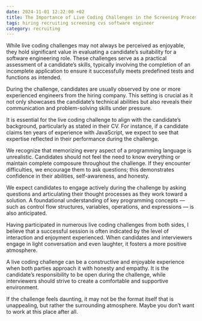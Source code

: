 ```yaml
---
date: 2024-11-01 12:22:00 +02
title: The Importance of Live Coding Challenges in the Screening Process
tags: hiring recruiting screening cvs software engineer
category: recruiting
---
```


<p class="my-4">
While live coding challenges may not always be perceived as enjoyable, they hold significant value in evaluating a candidate’s suitability for a software engineering role. These challenges serve as a practical assessment of a candidate’s skills, typically involving the completion of an incomplete application to ensure it successfully meets predefined tests and functions as intended.


<p class="my-4">
During the challenge, candidates are usually observed by one or more experienced engineers from the hiring company. This setting is crucial as it not only showcases the candidate’s technical abilities but also reveals their communication and problem-solving skills under pressure.
</p>

<p class="my-4">
It is essential for the live coding challenge to align with the candidate’s background, particularly as stated in their CV. For instance, if a candidate claims ten years of experience with JavaScript, we expect to see that expertise reflected in their performance during the challenge.
</p>

<p class="my-4">
We recognize that memorizing every aspect of a programming language is unrealistic. Candidates should not feel the need to know everything or maintain complete composure throughout the challenge. If they encounter difficulties, we encourage them to ask questions; this demonstrates confidence in their abilities, self-awareness, and honesty.
</p>

<p class="my-4">
We expect candidates to engage actively during the challenge by asking questions and articulating their thought processes as they work toward a solution. A foundational understanding of key programming concepts — such as control flow structures, variables, operations, and expressions — is also anticipated.
</p>

<p class="my-4">
Having participated in numerous live coding challenges from both sides, I believe that a successful session is often indicated by the level of interaction and enjoyment experienced. When candidates and interviewers engage in light conversation and even laughter, it fosters a more positive atmosphere.
</p>

<p class="my-4">
A live coding challenge can be a constructive and enjoyable experience when both parties approach it with honesty and empathy. It is the candidate’s responsibility to be open during the challenge, while interviewers should strive to create a comfortable and supportive environment.
</p>

<p class="my-4">
If the challenge feels daunting, it may not be the format itself that is unappealing, but rather the surrounding atmosphere. Maybe you don’t want to work at this place after all.
</p>